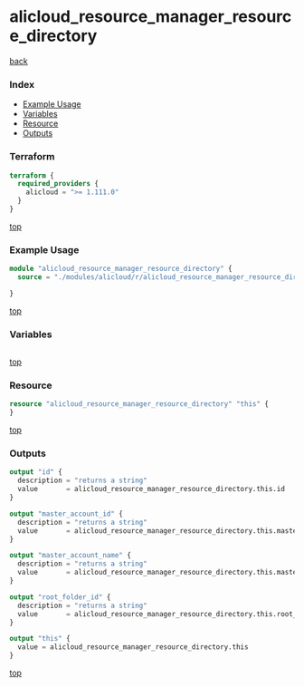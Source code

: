 # alicloud_resource_manager_resource_directory

[back](../alicloud.md)

### Index

- [Example Usage](#example-usage)
- [Variables](#variables)
- [Resource](#resource)
- [Outputs](#outputs)

### Terraform

```terraform
terraform {
  required_providers {
    alicloud = ">= 1.111.0"
  }
}
```

[top](#index)

### Example Usage

```terraform
module "alicloud_resource_manager_resource_directory" {
  source = "./modules/alicloud/r/alicloud_resource_manager_resource_directory"

}
```

[top](#index)

### Variables

```terraform
```

[top](#index)

### Resource

```terraform
resource "alicloud_resource_manager_resource_directory" "this" {
}
```

[top](#index)

### Outputs

```terraform
output "id" {
  description = "returns a string"
  value       = alicloud_resource_manager_resource_directory.this.id
}

output "master_account_id" {
  description = "returns a string"
  value       = alicloud_resource_manager_resource_directory.this.master_account_id
}

output "master_account_name" {
  description = "returns a string"
  value       = alicloud_resource_manager_resource_directory.this.master_account_name
}

output "root_folder_id" {
  description = "returns a string"
  value       = alicloud_resource_manager_resource_directory.this.root_folder_id
}

output "this" {
  value = alicloud_resource_manager_resource_directory.this
}
```

[top](#index)